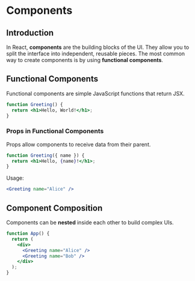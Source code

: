 # Components

## Introduction

In React, **components** are the building blocks of the UI. They allow you to split the interface into independent, reusable pieces. The most common way to create components is by using **functional components**.

## Functional Components

Functional components are simple JavaScript functions that return JSX.

```jsx
function Greeting() {
  return <h1>Hello, World!</h1>;
}
```

### Props in Functional Components

Props allow components to receive data from their parent.

```jsx
function Greeting({ name }) {
  return <h1>Hello, {name}!</h1>;
}
```

Usage:

```jsx
<Greeting name="Alice" />
```

## Component Composition

Components can be **nested** inside each other to build complex UIs.

```jsx
function App() {
  return (
    <div>
      <Greeting name="Alice" />
      <Greeting name="Bob" />
    </div>
  );
}
```
